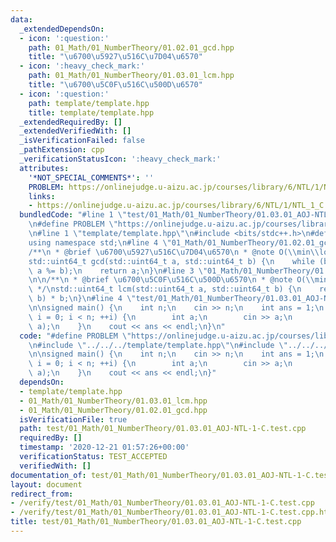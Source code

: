 ```yaml
---
data:
  _extendedDependsOn:
  - icon: ':question:'
    path: 01_Math/01_NumberTheory/01.02.01_gcd.hpp
    title: "\u6700\u5927\u516C\u7D04\u6570"
  - icon: ':heavy_check_mark:'
    path: 01_Math/01_NumberTheory/01.03.01_lcm.hpp
    title: "\u6700\u5C0F\u516C\u500D\u6570"
  - icon: ':question:'
    path: template/template.hpp
    title: template/template.hpp
  _extendedRequiredBy: []
  _extendedVerifiedWith: []
  _isVerificationFailed: false
  _pathExtension: cpp
  _verificationStatusIcon: ':heavy_check_mark:'
  attributes:
    '*NOT_SPECIAL_COMMENTS*': ''
    PROBLEM: https://onlinejudge.u-aizu.ac.jp/courses/library/6/NTL/1/NTL_1_C
    links:
    - https://onlinejudge.u-aizu.ac.jp/courses/library/6/NTL/1/NTL_1_C
  bundledCode: "#line 1 \"test/01_Math/01_NumberTheory/01.03.01_AOJ-NTL-1-C.test.cpp\"\
    \n#define PROBLEM \"https://onlinejudge.u-aizu.ac.jp/courses/library/6/NTL/1/NTL_1_C\"\
    \n#line 1 \"template/template.hpp\"\n#include <bits/stdc++.h>\n#define int int64_t\n\
    using namespace std;\n#line 4 \"01_Math/01_NumberTheory/01.02.01_gcd.hpp\"\n\n\
    /**\n * @brief \u6700\u5927\u516C\u7D04\u6570\n * @note O(\\min\\log(a,b))\n */\n\
    std::uint64_t gcd(std::uint64_t a, std::uint64_t b) {\n    while (b) std::swap(b,\
    \ a %= b);\n    return a;\n}\n#line 3 \"01_Math/01_NumberTheory/01.03.01_lcm.hpp\"\
    \n\n/**\n * @brief \u6700\u5C0F\u516C\u500D\u6570\n * @note O(\\min\\log(a,b))\n\
    \ */\nstd::uint64_t lcm(std::uint64_t a, std::uint64_t b) {\n    return a / gcd(a,\
    \ b) * b;\n}\n#line 4 \"test/01_Math/01_NumberTheory/01.03.01_AOJ-NTL-1-C.test.cpp\"\
    \n\nsigned main() {\n    int n;\n    cin >> n;\n    int ans = 1;\n    for (int\
    \ i = 0; i < n; ++i) {\n        int a;\n        cin >> a;\n        ans = lcm(ans,\
    \ a);\n    }\n    cout << ans << endl;\n}\n"
  code: "#define PROBLEM \"https://onlinejudge.u-aizu.ac.jp/courses/library/6/NTL/1/NTL_1_C\"\
    \n#include \"../../../template/template.hpp\"\n#include \"../../../01_Math/01_NumberTheory/01.03.01_lcm.hpp\"\
    \n\nsigned main() {\n    int n;\n    cin >> n;\n    int ans = 1;\n    for (int\
    \ i = 0; i < n; ++i) {\n        int a;\n        cin >> a;\n        ans = lcm(ans,\
    \ a);\n    }\n    cout << ans << endl;\n}"
  dependsOn:
  - template/template.hpp
  - 01_Math/01_NumberTheory/01.03.01_lcm.hpp
  - 01_Math/01_NumberTheory/01.02.01_gcd.hpp
  isVerificationFile: true
  path: test/01_Math/01_NumberTheory/01.03.01_AOJ-NTL-1-C.test.cpp
  requiredBy: []
  timestamp: '2020-12-21 01:57:26+00:00'
  verificationStatus: TEST_ACCEPTED
  verifiedWith: []
documentation_of: test/01_Math/01_NumberTheory/01.03.01_AOJ-NTL-1-C.test.cpp
layout: document
redirect_from:
- /verify/test/01_Math/01_NumberTheory/01.03.01_AOJ-NTL-1-C.test.cpp
- /verify/test/01_Math/01_NumberTheory/01.03.01_AOJ-NTL-1-C.test.cpp.html
title: test/01_Math/01_NumberTheory/01.03.01_AOJ-NTL-1-C.test.cpp
---
```

